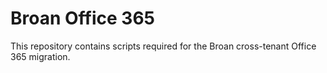 # Broan Office 365
This repository contains scripts required for the Broan cross-tenant Office 365 migration.